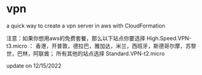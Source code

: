 # vpn
a quick way to create a vpn server in aws with CloudFormation

注意：如果你想用aws的免费套餐，那么以下站点你要选择 High.Speed.VPN-t3.micro ：
香港，开普敦，德拉巴，雅加达，米兰，西班牙，斯德哥尔摩，苏黎世，巴林，阿联酋；
所有其他的站点选择 Standard.VPN-t2.micro

update on 12/15/2022
